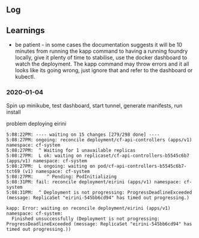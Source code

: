 
## Log

## Learnings

- be patient - in some cases the documentation suggests it will be 10 minutes from running the kapp command to having a running foundry locally, give it plenty of time to stabilise, use the docker dashboard to watch the deployment. The kapp command may throw errors and it all looks like its going wrong, just ignore that and refer to the dashboard or kubectl.

### 2020-01-04 

Spin up minikube, test dashboard, start tunnel, generate manifests, run install

problem deploying eirini

```
5:08:22PM: ---- waiting on 15 changes [279/298 done] ----
5:08:27PM: ongoing: reconcile deployment/cf-api-controllers (apps/v1) namespace: cf-system
5:08:27PM:  ^ Waiting for 1 unavailable replicas
5:08:27PM:  L ok: waiting on replicaset/cf-api-controllers-b5545c6b7 (apps/v1) namespace: cf-system
5:08:27PM:  L ongoing: waiting on pod/cf-api-controllers-b5545c6b7-tct69 (v1) namespace: cf-system
5:08:27PM:     ^ Pending: PodInitializing
5:08:31PM: fail: reconcile deployment/eirini (apps/v1) namespace: cf-system
5:08:31PM:  ^ Deployment is not progressing: ProgressDeadlineExceeded (message: ReplicaSet "eirini-545bb6cd94" has timed out progressing.)

kapp: Error: waiting on reconcile deployment/eirini (apps/v1) namespace: cf-system:
  Finished unsuccessfully (Deployment is not progressing: ProgressDeadlineExceeded (message: ReplicaSet "eirini-545bb6cd94" has timed out progressing.))

``` 

